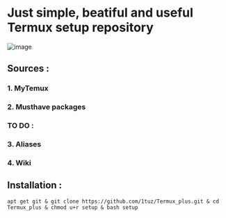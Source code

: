 # Just simple, beatiful and useful Termux setup repository
![image](https://user-images.githubusercontent.com/58532577/183144744-edfc4ca9-a3a1-4cc6-b844-93827777b684.png)
## Sources :
### 1. MyTemux
### 2. Musthave packages
### TO DO :
### 3. Aliases
### 4. Wiki
## Installation :
```
apt get git & git clone https://github.com/1tuz/Termux_plus.git & cd Termux_plus & chmod u+r setup & bash setup
```
